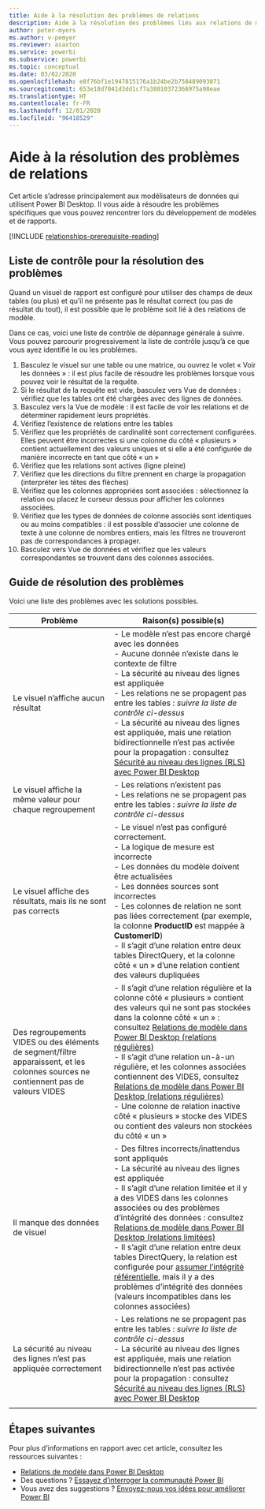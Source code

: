 ```yaml
---
title: Aide à la résolution des problèmes de relations
description: Aide à la résolution des problèmes liés aux relations de modèle.
author: peter-myers
ms.author: v-pemyer
ms.reviewer: asaxton
ms.service: powerbi
ms.subservice: powerbi
ms.topic: conceptual
ms.date: 03/02/2020
ms.openlocfilehash: e8f76bf1e1947815176a1b24be2b758489093071
ms.sourcegitcommit: 653e18d7041d3dd1cf7a38010372366975a98eae
ms.translationtype: HT
ms.contentlocale: fr-FR
ms.lasthandoff: 12/01/2020
ms.locfileid: "96418529"
---
```

# <a name="relationship-troubleshooting-guidance"></a>Aide à la résolution des problèmes de relations

Cet article s’adresse principalement aux modélisateurs de données qui utilisent Power BI Desktop. Il vous aide à résoudre les problèmes spécifiques que vous pouvez rencontrer lors du développement de modèles et de rapports.

[!INCLUDE [relationships-prerequisite-reading](includes/relationships-prerequisite-reading.md)]

## <a name="troubleshooting-checklist"></a>Liste de contrôle pour la résolution des problèmes

Quand un visuel de rapport est configuré pour utiliser des champs de deux tables (ou plus) et qu’il ne présente pas le résultat correct (ou pas de résultat du tout), il est possible que le problème soit lié à des relations de modèle.

Dans ce cas, voici une liste de contrôle de dépannage générale à suivre. Vous pouvez parcourir progressivement la liste de contrôle jusqu’à ce que vous ayez identifié le ou les problèmes.

1. Basculez le visuel sur une table ou une matrice, ou ouvrez le volet « Voir les données » : il est plus facile de résoudre les problèmes lorsque vous pouvez voir le résultat de la requête.
1. Si le résultat de la requête est vide, basculez vers Vue de données : vérifiez que les tables ont été chargées avec des lignes de données.
1. Basculez vers la Vue de modèle : il est facile de voir les relations et de déterminer rapidement leurs propriétés.
1. Vérifiez l’existence de relations entre les tables
1. Vérifiez que les propriétés de cardinalité sont correctement configurées. Elles peuvent être incorrectes si une colonne du côté « plusieurs » contient actuellement des valeurs uniques et si elle a été configurée de manière incorrecte en tant que côté « un »
1. Vérifiez que les relations sont actives (ligne pleine)
1. Vérifiez que les directions du filtre prennent en charge la propagation (interpréter les têtes des flèches)
1. Vérifiez que les colonnes appropriées sont associées : sélectionnez la relation ou placez le curseur dessus pour afficher les colonnes associées.
1. Vérifiez que les types de données de colonne associés sont identiques ou au moins compatibles : il est possible d’associer une colonne de texte à une colonne de nombres entiers, mais les filtres ne trouveront pas de correspondances à propager.
1. Basculez vers Vue de données et vérifiez que les valeurs correspondantes se trouvent dans des colonnes associées.

## <a name="troubleshooting-guide"></a>Guide de résolution des problèmes

Voici une liste des problèmes avec les solutions possibles.

|Problème|Raison(s) possible(s)|
|---------|---------|
|Le visuel n’affiche aucun résultat|- Le modèle n’est pas encore chargé avec les données<br />- Aucune donnée n’existe dans le contexte de filtre<br />- La sécurité au niveau des lignes est appliquée<br />- Les relations ne se propagent pas entre les tables : _suivre la liste de contrôle ci-dessus_<br />- La sécurité au niveau des lignes est appliquée, mais une relation bidirectionnelle n’est pas activée pour la propagation : consultez [Sécurité au niveau des lignes (RLS) avec Power BI Desktop](../create-reports/desktop-rls.md)|
|Le visuel affiche la même valeur pour chaque regroupement |- Les relations n’existent pas<br />- Les relations ne se propagent pas entre les tables : _suivre la liste de contrôle ci-dessus_|
|Le visuel affiche des résultats, mais ils ne sont pas corrects|- Le visuel n’est pas configuré correctement.<br />- La logique de mesure est incorrecte<br />- Les données du modèle doivent être actualisées<br />- Les données sources sont incorrectes<br />- Les colonnes de relation ne sont pas liées correctement (par exemple, la colonne **ProductID** est mappée à **CustomerID**)<br />- Il s’agit d’une relation entre deux tables DirectQuery, et la colonne côté « un » d’une relation contient des valeurs dupliquées|
|Des regroupements VIDES ou des éléments de segment/filtre apparaissent, et les colonnes sources ne contiennent pas de valeurs VIDES|- Il s’agit d’une relation régulière et la colonne côté « plusieurs » contient des valeurs qui ne sont pas stockées dans la colonne côté « un » : consultez [Relations de modèle dans Power BI Desktop (relations régulières)](../transform-model/desktop-relationships-understand.md#regular-relationships)<br />- Il s’agit d’une relation un-à-un régulière, et les colonnes associées contiennent des VIDES, consultez [Relations de modèle dans Power BI Desktop (relations régulières)](../transform-model/desktop-relationships-understand.md#regular-relationships)<br />- Une colonne de relation inactive côté « plusieurs » stocke des VIDES ou contient des valeurs non stockées du côté « un »|
|Il manque des données de visuel|- Des filtres incorrects/inattendus sont appliqués<br />- La sécurité au niveau des lignes est appliquée<br />- Il s’agit d’une relation limitée et il y a des VIDES dans les colonnes associées ou des problèmes d’intégrité des données : consultez [Relations de modèle dans Power BI Desktop (relations limitées)](../transform-model/desktop-relationships-understand.md#limited-relationships)<br />- Il s’agit d’une relation entre deux tables DirectQuery, la relation est configurée pour [assumer l’intégrité référentielle](../transform-model/desktop-relationships-understand.md#assume-referential-integrity), mais il y a des problèmes d’intégrité des données (valeurs incompatibles dans les colonnes associées)|
|La sécurité au niveau des lignes n’est pas appliquée correctement|- Les relations ne se propagent pas entre les tables : _suivre la liste de contrôle ci-dessus_<br />- La sécurité au niveau des lignes est appliquée, mais une relation bidirectionnelle n’est pas activée pour la propagation : consultez [Sécurité au niveau des lignes (RLS) avec Power BI Desktop](../create-reports/desktop-rls.md)|
|||

## <a name="next-steps"></a>Étapes suivantes

Pour plus d’informations en rapport avec cet article, consultez les ressources suivantes :

- [Relations de modèle dans Power BI Desktop](../transform-model/desktop-relationships-understand.md)
- Des questions ? [Essayez d’interroger la communauté Power BI](https://community.powerbi.com/)
- Vous avez des suggestions ? [Envoyez-nous vos idées pour améliorer Power BI](https://ideas.powerbi.com/)
